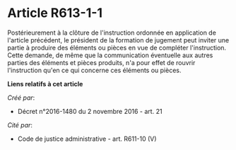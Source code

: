 # Article R613-1-1

Postérieurement  à la clôture de l'instruction ordonnée en application de l'article  précédent, le président de la formation
de jugement peut inviter une  partie à produire des éléments ou pièces en vue de compléter  l'instruction. Cette demande, de
même que la communication éventuelle  aux autres parties des éléments et pièces produits, n'a pour effet de  rouvrir
l'instruction qu'en ce qui concerne ces éléments ou pièces.

**Liens relatifs à cet article**

_Créé par_:

  - Décret n°2016-1480 du 2 novembre 2016 - art. 21

_Cité par_:

  - Code de justice administrative - art. R611-10 (V)

